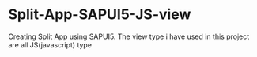 # Split-App-SAPUI5-JS-view

Creating Split App using SAPUI5. 
The view type i have used in this project are all JS(javascript) type
